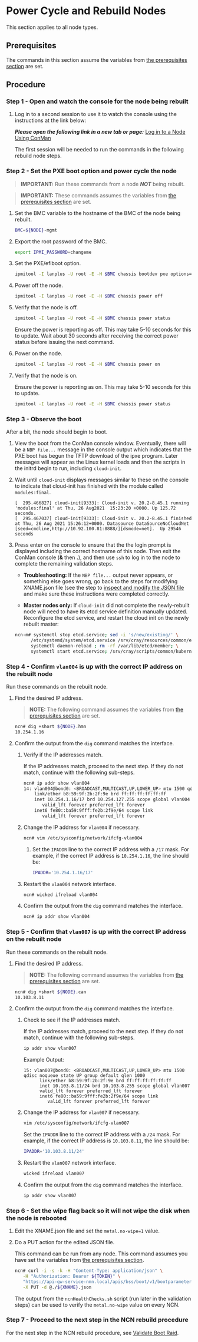 # Power Cycle and Rebuild Nodes

This section applies to all node types.

## Prerequisites 

The commands in this section assume the variables from [the prerequisites section](../Rebuild_NCNs.md#Prerequisites) are set.

## Procedure

### Step 1 - Open and watch the console for the node being rebuilt

1. Log in to a second session to use it to watch the console using the instructions at the link below: 
   
   ***Please open the following link in a new tab or page:*** [Log in to a Node Using ConMan](../../conman/Log_in_to_a_Node_Using_ConMan.md)

   The first session will be needed to run the commands in the following rebuild node steps.

### Step 2 - Set the PXE boot option and power cycle the node

> **IMPORTANT:** Run these commands from a node ***NOT*** being rebuilt.

> **IMPORTANT:** These commands assumes the variables from [the prerequisites section](../Rebuild_NCNs.md#Prerequisites) are set.

1. Set the BMC variable to the hostname of the BMC of the node being rebuilt.
   
   ```bash
   BMC=${NODE}-mgmt
   ```

2. Export the root password of the BMC.
   
   ```bash
   export IPMI_PASSWORD=changeme
   ```

3. Set the PXE/efiboot option.
   
   ```bash
   ipmitool -I lanplus -U root -E -H $BMC chassis bootdev pxe options=efiboot
   ```

4. Power off the node.
   
   ```bash
   ipmitool -I lanplus -U root -E -H $BMC chassis power off
   ```

5. Verify that the node is off.
   
   ```bash
   ipmitool -I lanplus -U root -E -H $BMC chassis power status
   ```
   
   Ensure the power is reporting as off. This may take 5-10 seconds for this to update. Wait about 30 seconds after receiving the correct power status before issuing the next command.

6. Power on the node.
   
   ```bash
   ipmitool -I lanplus -U root -E -H $BMC chassis power on
   ```

7. Verify that the node is on.
   
   Ensure the power is reporting as on. This may take 5-10 seconds for this to update.
   
   ```bash
   ipmitool -I lanplus -U root -E -H $BMC chassis power status
   ```

### Step 3 - Observe the boot

After a bit, the node should begin to boot.

1. View the boot from the ConMan console window. Eventually, there will be a `NBP file...` message in the console output which indicates that the PXE boot has begun the TFTP download of the ipxe program. Later messages will appear as the Linux kernel loads and then the scripts in the initrd begin to run, including `cloud-init`.

2. Wait until `cloud-init` displays messages similar to these on the console to indicate that cloud-init has finished with the module called `modules:final`.
   
   ```screen
   [  295.466827] cloud-init[9333]: Cloud-init v. 20.2-8.45.1 running 'modules:final' at Thu, 26 Aug2021  15:23:20 +0000. Up 125.72 seconds.
   [  295.467037] cloud-init[9333]: Cloud-init v. 20.2-8.45.1 finished at Thu, 26 Aug 2021 15:26:12+0000. Datasource DataSourceNoCloudNet [seed=cmdline,http://10.92.100.81:8888/][dsmode=net].  Up 29546 seconds
   ```

3. Press enter on the console to ensure that the the login prompt is displayed including the correct hostname of this node. Then exit the ConMan console (**&** then **.**), and then use `ssh` to log in to the node to complete the remaining validation steps.

   * **Troubleshooting:** If the `NBP file...` output never appears, or something else goes wrong, go back to the steps for modifying XNAME.json file (see the step to [inspect and modify the JSON file](Identify_Nodes_and_Update_Metadata.md#Inspect-and-modify-the-JSON-file) and make sure these instructions were completed correctly.

   * **Master nodes only:** If `cloud-init` did not complete the newly-rebuilt node will need to have its etcd service definition manually updated. Reconfigure the etcd service, and restart the cloud init on the newly rebuilt master:

   ```bash
   ncn-m# systemctl stop etcd.service; sed -i 's/new/existing/' \
         /etc/systemd/system/etcd.service /srv/cray/resources/common/etcd/etcd.service; \
         systemctl daemon-reload ; rm -rf /var/lib/etcd/member; \
         systemctl start etcd.service; /srv/cray/scripts/common/kubernetes-cloudinit.sh
   ```

### Step 4 - Confirm `vlan004` is up with the correct IP address on the rebuilt node

Run these commands on the rebuilt node.

1. Find the desired IP address.

   > **NOTE:** The following command assumes the variables from [the prerequisites section](../Rebuild_NCNs.md#Prerequisites) are set.
   
   ```bash
   ncn# dig +short ${NODE}.hmn
   10.254.1.16
   ```

2. Confirm the output from the `dig` command matches the interface.

    1. Verify if the IP addresses match.
       
       If the IP addresses match, proceed to the next step.
       If they do not match, continue with the following sub-steps.

        ```bash
        ncn# ip addr show vlan004
        14: vlan004@bond0: <BROADCAST,MULTICAST,UP,LOWER_UP> mtu 1500 qdisc noqueue state UP group default qlen 1000
            link/ether b8:59:9f:2b:2f:9e brd ff:ff:ff:ff:ff:ff
            inet 10.254.1.16/17 brd 10.254.127.255 scope global vlan004
               valid_lft forever preferred_lft forever
            inet6 fe80::ba59:9fff:fe2b:2f9e/64 scope link
               valid_lft forever preferred_lft forever
        ```

    1. Change the IP address for `vlan004` if necessary.

        ```bash
        ncn# vim /etc/sysconfig/network/ifcfg-vlan004
        ```

        1. Set the `IPADDR` line to the correct IP address with a `/17` mask. For example, if the correct IP address is `10.254.1.16`, the line should be:

             ```bash
             IPADDR='10.254.1.16/17'
             ```

    1. Restart the `vlan004` network interface.

        ```bash
        ncn# wicked ifreload vlan004
        ```

    1. Confirm the output from the `dig` command matches the interface.

        ```bash
        ncn# ip addr show vlan004
        ```

### Step 5 - Confirm that `vlan007` is up with the correct IP address on the rebuilt node

Run these commands on the rebuilt node.

1. Find the desired IP address.
   
   > **NOTE:** The following command assumes the variables from [the prerequisites section](../Rebuild_NCNs.md#Prerequisites) are set.

   ```bash
   ncn# dig +short ${NODE}.can
   10.103.8.11
   ```

2. Confirm the output from the `dig` command matches the interface.
   
   1. Check to see if the IP addresses match.
   
      If the IP addresses match, proceed to the next step.
      If they do not match, continue with the following sub-steps.
   
      ```bash
      ip addr show vlan007
      ```

      Example Output:

      ```screen
      15: vlan007@bond0: <BROADCAST,MULTICAST,UP,LOWER_UP> mtu 1500 qdisc noqueue state UP group default qlen 1000
            link/ether b8:59:9f:2b:2f:9e brd ff:ff:ff:ff:ff:ff
            inet 10.103.8.11/24 brd 10.103.8.255 scope global vlan007
            valid_lft forever preferred_lft forever
            inet6 fe80::ba59:9fff:fe2b:2f9e/64 scope link
               valid_lft forever preferred_lft forever
      ```

   1. Change the IP address for `vlan007` if necessary.
   
        ```bash
        vim /etc/sysconfig/network/ifcfg-vlan007
        ```

        Set the `IPADDR` line to the correct IP address with a `/24` mask. For example, if the correct IP address is `10.103.8.11`, the line should be:

        ```bash
        IPADDR='10.103.8.11/24'
        ```

   1. Restart the `vlan007` network interface.

        ```bash
        wicked ifreload vlan007
        ```

   1. Confirm the output from the `dig` command matches the interface.

        ```bash
        ip addr show vlan007
        ```

### Step 6 - Set the wipe flag back so it will not wipe the disk when the node is rebooted

1. Edit the XNAME.json file and set the `metal.no-wipe=1` value.

1. Do a PUT action for the edited JSON file.
   
   This command can be run from any node. This command assumes you have set the variables from [the prerequisites section](../Rebuild_NCNs.md#Prerequisites).
     
   ```bash
   ncn# curl -i -s -k -H "Content-Type: application/json" \
      -H "Authorization: Bearer ${TOKEN}" \
      "https://api-gw-service-nmn.local/apis/bss/boot/v1/bootparameters" \
      -X PUT -d @./${XNAME}.json
   ```
   
   The output from the `ncnHealthChecks.sh` script \(run later in the validation steps\) can be used to verify the `metal.no-wipe` value on every NCN.


### Step 7 - Proceed to the next step in the NCN rebuild procedure

For the next step in the NCN rebuild procedure, see [Validate Boot Raid](Validate_Boot_Raid.md).

